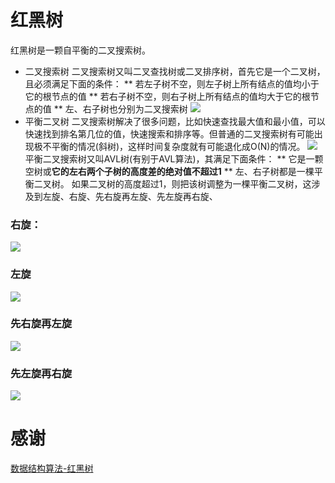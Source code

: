 # 红黑树
红黑树是一颗自平衡的二叉搜索树。
* 二叉搜索树
二叉搜索树又叫二叉查找树或二叉排序树，首先它是一个二叉树，且必须满足下面的条件：
** 若左子树不空，则左子树上所有结点的值均小于它的根节点的值
** 若右子树不空，则右子树上所有结点的值均大于它的根节点的值
** 左、右子树也分别为二叉搜索树
![](https://upload-images.jianshu.io/upload_images/4314397-9588c432805a9570.png?imageMogr2/auto-orient/strip%7CimageView2/2/w/300/format/webp)  
* 平衡二叉树
二叉搜索树解决了很多问题，比如快速查找最大值和最小值，可以快速找到排名第几位的值，快速搜索和排序等。但普通的二叉搜索树有可能出现极不平衡的情况(斜树)，这样时间复杂度就有可能退化成O(N)的情况。
![](https://upload-images.jianshu.io/upload_images/4314397-2f1facc1bcfc501c.png?imageMogr2/auto-orient/strip%7CimageView2/2/w/709/format/webp)  
平衡二叉搜索树又叫AVL树(有别于AVL算法)，其满足下面条件：
** 它是一颗空树或**它的左右两个子树的高度差的绝对值不超过1**
** 左、右子树都是一棵平衡二叉树。
如果二叉树的高度超过1，则把该树调整为一棵平衡二叉树，这涉及到左旋、右旋、先右旋再左旋、先左旋再右旋、
### 右旋：
![](https://upload-images.jianshu.io/upload_images/4314397-318ca114772ad3fc.png?imageMogr2/auto-orient/strip%7CimageView2/2/w/986/format/webp) 
### 左旋
![](https://upload-images.jianshu.io/upload_images/4314397-f06bb1d69571eaf0.png?imageMogr2/auto-orient/strip%7CimageView2/2/w/944/format/webp)  
### 先右旋再左旋
![](https://upload-images.jianshu.io/upload_images/4314397-d86683fad715ce89.png?imageMogr2/auto-orient/strip%7CimageView2/2/w/1000/format/webp)
### 先左旋再右旋
![](https://upload-images.jianshu.io/upload_images/4314397-fc689643c778438f.png?imageMogr2/auto-orient/strip%7CimageView2/2/w/1000/format/webp)

# 感谢
[数据结构算法-红黑树](https://www.jianshu.com/p/1bbb19156454)
